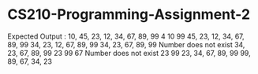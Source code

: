 # CS210-Programming-Assignment-2



Expected Output :
10, 45, 23, 12, 34, 67, 89, 99
4
10
99
45, 23, 12, 34, 67, 89, 99
34, 23, 12, 67, 89, 99
34, 23, 67, 89, 99
Number does not exist
34, 23, 67, 89, 99
23
99
67
Number does not exist
23
99
23, 34, 67, 89, 99
99, 89, 67, 34, 23